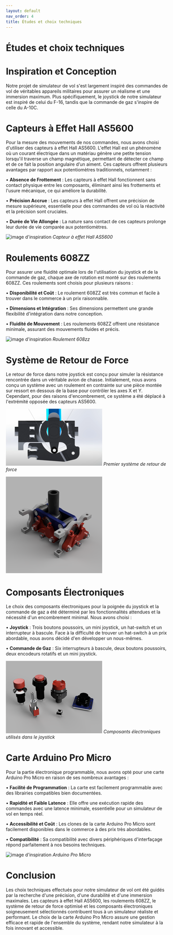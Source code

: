 ```yaml
---
layout: default
nav_order: 4
title: Études et choix techniques
---
```


# Études et choix techniques

# Inspiration et Conception

Notre projet de simulateur de vol s'est largement inspiré des commandes de vol de véritables appareils militaires pour assurer un réalisme et une immersion maximum. Plus spécifiquement, le joystick de notre simulateur est inspiré de celui du F-16, tandis que la commande de gaz s'inspire de celle du A-10C.

# Capteurs à Effet Hall AS5600

Pour la mesure des mouvements de nos commandes, nous avons choisi d'utiliser des capteurs à effet Hall AS5600. L'effet Hall est un phénomène où un courant électrique dans un matériau génère une petite tension lorsqu'il traverse un champ magnétique, permettant de détecter ce champ et de ce fait la position angulaire d’un aiment. Ces capteurs offrent plusieurs avantages par rapport aux potentiomètres traditionnels, notamment :


•	**Absence de Frottement** : Les capteurs à effet Hall fonctionnent sans contact physique entre les composants, éliminant ainsi les frottements et l'usure mécanique, ce qui améliore la durabilité.


•	**Précision Accrue** : Les capteurs à effet Hall offrent une précision de mesure supérieure, essentielle pour des commandes de vol où la réactivité et la précision sont cruciales.


•	**Durée de Vie Allongée** : La nature sans contact de ces capteurs prolonge leur durée de vie comparée aux potentiomètres.


![image d'inspiration](images/capteurs_projet_I3.png)
*Capteur à effet Hall AS5600*



# Roulements 608ZZ


Pour assurer une fluidité optimale lors de l'utilisation du joystick et de la commande de gaz, chaque axe de rotation est monté sur des roulements 608ZZ. Ces roulements sont choisis pour plusieurs raisons :

•	**Disponibilité et Coût** : Le roulement 608ZZ est très commun et facile à trouver dans le commerce à un prix raisonnable.

•	**Dimensions et Intégration** : Ses dimensions permettent une grande flexibilité d'intégration dans notre conception.

•	**Fluidité de Mouvement** : Les roulements 608ZZ offrent une résistance minimale, assurant des mouvements fluides et précis.


![image d'inspiration](images/roulement.png)
*Roulement 608zz*




# Système de Retour de Force


Le retour de force dans notre joystick est conçu pour simuler la résistance rencontrée dans un véritable avion de chasse. Initialement, nous avons conçu un système avec un roulement en contrainte sur une pièce montée sur ressort en dessous de la base pour contrôler les axes X et Y. Cependant, pour des raisons d'encombrement, ce système a été déplacé à l'extrémité opposée des capteurs AS5600.


![image d'inspiration](images/mecanisme_joystick.png)
*Premier système de retour de force*





![image d'inspiration](images/mecanisme_final.png)




# Composants Électroniques


Le choix des composants électroniques pour la poignée du joystick et la commande de gaz a été déterminé par les fonctionnalités attendues et la nécessité d'un encombrement minimal. Nous avons choisi :


•	**Joystick** : Trois boutons poussoirs, un mini joystick, un hat-switch et un interrupteur à bascule. Face à la difficulté de trouver un hat-switch à un prix abordable, nous avons décidé d'en développer un nous-mêmes.


•	**Commande de Gaz** : Six interrupteurs à bascule, deux boutons poussoirs, deux encodeurs rotatifs et un mini joystick.




![image d'inspiration](images/Composants_electroniques.png)
*Composants électroniques utilisés dans le joystick*





# Carte Arduino Pro Micro


Pour la partie électronique programmable, nous avons opté pour une carte Arduino Pro Micro en raison de ses nombreux avantages :


•	**Facilité de Programmation** : La carte est facilement programmable avec des librairies compatibles bien documentées.


•	**Rapidité et Faible Latence** : Elle offre une exécution rapide des commandes avec une latence minimale, essentielle pour un simulateur de vol en temps réel.


•	**Accessibilité et Coût** : Les clones de la carte Arduino Pro Micro sont facilement disponibles dans le commerce à des prix très abordables.


•	**Compatibilité** : Sa compatibilité avec divers périphériques d'interfaçage répond parfaitement à nos besoins techniques.


![image d'inspiration](images/arduino.png)
*Arduino Pro Micro*




# Conclusion

Les choix techniques effectués pour notre simulateur de vol ont été guidés par la recherche d'une précision, d'une durabilité et d'une immersion maximales. Les capteurs à effet Hall AS5600, les roulements 608ZZ, le système de retour de force optimisé et les composants électroniques soigneusement sélectionnés contribuent tous à un simulateur réaliste et performant. Le choix de la carte Arduino Pro Micro assure une gestion efficace et rapide de l'ensemble du système, rendant notre simulateur à la fois innovant et accessible.
